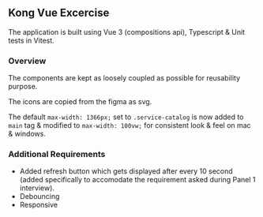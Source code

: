 ## Kong Vue Excercise
The application is built using Vue 3 (compositions api), Typescript & Unit tests in Vitest. 

### Overview
The components are kept as loosely coupled as possible for reusability purpose.

The icons are copied from the figma as svg.

The default `max-width: 1366px;` set to `.service-catalog` is now added to `main` tag & modified to `max-width: 100vw;` for consistent look & feel on mac & windows.



### Additional Requirements 
- Added refresh button which gets displayed after every 10 second (added specifically to accomodate the requirement asked during Panel 1 interview).
- Debouncing
- Responsive